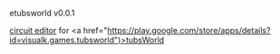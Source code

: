 etubsworld v0.0.1

<a href="http://hrzmkr.com/tubsworld/etubsworld">circuit editor</a> for <a href="https://play.google.com/store/apps/details?id=visualk.games.tubsworld")>tubsWorld</a>

